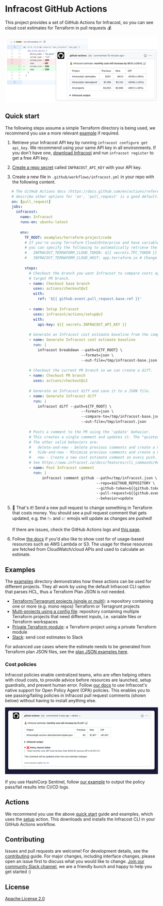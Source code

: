# Infracost GitHub Actions

This project provides a set of GitHub Actions for Infracost, so you can see cloud cost estimates for Terraform in pull requests 💰

<img src=".github/assets/screenshot.png" alt="Example screenshot" />

## Quick start

The following steps assume a simple Terraform directory is being used, we recommend you use a more relevant [example](#examples) if required.

1. Retrieve your Infracost API key by running `infracost configure get api_key`. We recommend using your same API key in all environments. If you don't have one, [download Infracost](https://www.infracost.io/docs/#quick-start) and run `infracost register` to get a free API key.

2. [Create a repo secret](https://docs.github.com/en/actions/configuring-and-managing-workflows/creating-and-storing-encrypted-secrets#creating-encrypted-secrets-for-a-repository) called `INFRACOST_API_KEY` with your API key.

3. Create a new file in `.github/workflows/infracost.yml` in your repo with the following content.

 ```yaml
    # The GitHub Actions docs (https://docs.github.com/en/actions/reference/workflow-syntax-for-github-actions#on)
    # describe other options for 'on', 'pull_request' is a good default.
    on: [pull_request]
    jobs:
      infracost:
        name: Infracost
        runs-on: ubuntu-latest

        env:
          TF_ROOT: examples/terraform-project/code
          # If you're using Terraform Cloud/Enterprise and have variables stored on there
          # you can specify the following to automatically retrieve the variables:
          #   INFRACOST_TERRAFORM_CLOUD_TOKEN: ${{ secrets.TFC_TOKEN }}
          #   INFRACOST_TERRAFORM_CLOUD_HOST: app.terraform.io # Change this if you're using Terraform Enterprise

          steps:
            # Checkout the branch you want Infracost to compare costs against. This example is using the
            # target PR branch.
            - name: Checkout base branch
              uses: actions/checkout@v2
              with:
                ref: '${{ github.event.pull_request.base.ref }}'

            - name: Setup Infracost
              uses: infracost/actions/setup@v2
              with:
                api-key: ${{ secrets.INFRACOST_API_KEY }}

            # Generate an Infracost cost estimate baseline from the comparison branch, so that Infracost can compare the cost difference.
            - name: Generate Infracost cost estimate baseline
              run: |
                infracost breakdown --path=${TF_ROOT} \
                                    --format=json \
                                    --out-file=/tmp/infracost-base.json

            # Checkout the current PR branch so we can create a diff.
            - name: Checkout PR branch
              uses: actions/checkout@v2

            # Generate an Infracost diff and save it to a JSON file.
            - name: Generate Infracost diff
              run: |
                infracost diff --path=${TF_ROOT} \
                                    --format=json \
                                    --compare-to=/tmp/infracost-base.json \
                                    --out-file=/tmp/infracost.json

            # Posts a comment to the PR using the 'update' behavior.
            # This creates a single comment and updates it. The "quietest" option.
            # The other valid behaviors are:
            #   delete-and-new - Delete previous comments and create a new one.
            #   hide-and-new - Minimize previous comments and create a new one.
            #   new - Create a new cost estimate comment on every push.
            # See https://www.infracost.io/docs/features/cli_commands/#comment-on-pull-requests for other options.
            - name: Post Infracost comment
              run: |
                  infracost comment github --path=/tmp/infracost.json \
                                           --repo=$GITHUB_REPOSITORY \
                                           --github-token=${{github.token}} \
                                           --pull-request=${{github.event.pull_request.number}} \
                                           --behavior=update
 ```

5. 🎉 That's it! Send a new pull request to change something in Terraform that costs money. You should see a pull request comment that gets updated, e.g. the 📉 and 📈 emojis will update as changes are pushed!

    If there are issues, check the GitHub Actions logs and [this page](https://www.infracost.io/docs/troubleshooting/).

6. Follow [the docs](https://www.infracost.io/usage-file) if you'd also like to show cost for of usage-based resources such as AWS Lambda or S3. The usage for these resources are fetched from CloudWatch/cloud APIs and used to calculate an estimate.

## Examples

The [examples](examples) directory demonstrates how these actions can be used for different projects. They all work by using the default Infracost CLI option that parses HCL, thus a Terraform Plan JSON is not needed.
  - [Terraform/Terragrunt projects (single or multi)](examples/terraform-project): a repository containing one or more (e.g. mono repos) Terraform or Terragrunt projects
  - [Multi-projects using a config file](examples/multi-project-config-file): repository containing multiple Terraform projects that need different inputs, i.e. variable files or Terraform workspaces
  - [Private Terraform module](examples/private-terraform-module): a Terraform project using a private Terraform module
  - [Slack](examples/slack): send cost estimates to Slack

For advanced use cases where the estimate needs to be generated from Terraform plan JSON files, see the [plan JSON examples here](examples#plan-json-examples).

### Cost policies

Infracost policies enable centralized teams, who are often helping others with cloud costs, to provide advice before resources are launched, setup guardrails, and prevent human error. Follow [our docs](https://www.infracost.io/docs/features/cost_policies/) to use Infracost's native support for Open Policy Agent (OPA) policies. This enables you to see passing/failing policies in Infracost pull request comments (shown below) without having to install anything else.

![](.github/assets/policy-passing-github.png)

If you use HashiCorp Sentinel, follow [our example](examples/sentinel) to output the policy pass/fail results into CI/CD logs.

## Actions

We recommend you use the above [quick start](#quick-start) guide and examples, which uses the [setup](setup) action. This downloads and installs the Infracost CLI in your GitHub Actions workflow.

## Contributing

Issues and pull requests are welcome! For development details, see the [contributing](CONTRIBUTING.md) guide. For major changes, including interface changes, please open an issue first to discuss what you would like to change. [Join our community Slack channel](https://www.infracost.io/community-chat), we are a friendly bunch and happy to help you get started :)

## License

[Apache License 2.0](https://choosealicense.com/licenses/apache-2.0/)
